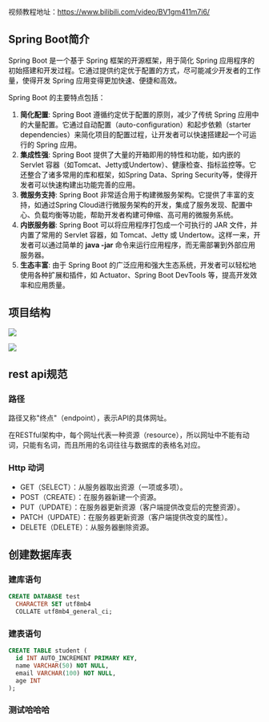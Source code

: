 视频教程地址：https://www.bilibili.com/video/BV1gm411m7i6/

## Spring Boot简介
<font style="color:rgb(13, 13, 13);">Spring Boot 是一个基于 Spring 框架的开源框架，用于简化 Spring 应用程序的初始搭建和开发过程。它通过提供约定优于配置的方式，尽可能减少开发者的工作量，使得开发 Spring 应用变得更加快速、便捷和高效。</font>

<font style="color:rgb(13, 13, 13);"></font>

<font style="color:rgb(13, 13, 13);">Spring Boot 的主要特点包括：</font>

1. **简化配置**<font style="color:rgb(13, 13, 13);">: Spring Boot 遵循约定优于配置的原则，减少了传统 Spring 应用中的大量配置。它通过自动配置（auto-configuration）和起步依赖（starter dependencies）来简化项目的配置过程，让开发者可以快速搭建起一个可运行的 Spring 应用。</font>
2. **集成性强**<font style="color:rgb(13, 13, 13);">: Spring Boot 提供了大量的开箱即用的特性和功能，如内嵌的 Servlet 容器（如Tomcat、Jetty或Undertow）、健康检查、指标监控等。它还整合了诸多常用的库和框架，如Spring Data、Spring Security等，使得开发者可以快速构建出功能完善的应用。</font>
3. **微服务支持**<font style="color:rgb(13, 13, 13);">: Spring Boot 非常适合用于构建微服务架构。它提供了丰富的支持，如通过Spring Cloud进行微服务架构的开发，集成了服务发现、配置中心、负载均衡等功能，帮助开发者构建可伸缩、高可用的微服务系统。</font>
4. **内嵌服务器**<font style="color:rgb(13, 13, 13);">: Spring Boot 可以将应用程序打包成一个可执行的 JAR 文件，并内置了常用的 Servlet 容器，如 Tomcat、Jetty 或 Undertow。这样一来，开发者可以通过简单的 </font>**java -jar**<font style="color:rgb(13, 13, 13);"> 命令来运行应用程序，而无需部署到外部应用服务器。</font>
5. **生态丰富**<font style="color:rgb(13, 13, 13);">: 由于 Spring Boot 的广泛应用和强大生态系统，开发者可以轻松地使用各种扩展和插件，如 Actuator、Spring Boot DevTools 等，提高开发效率和应用质量。</font>



## 项目结构
![](https://cdn.nlark.com/yuque/0/2024/png/26411187/1713671184591-1eaa108f-8494-406e-8d36-cc3f69e033e3.png)



![](https://cdn.nlark.com/yuque/0/2024/png/26411187/1713682478000-c27d690a-0eb1-44b4-8631-d3225c842a6a.png)



## rest api规范
### 路径
路径又称"终点"（endpoint），表示API的具体网址。

在RESTful架构中，每个网址代表一种资源（resource），所以网址中不能有动词，只能有名词，而且所用的名词往往与数据库的表格名对应。



### Http 动词
+ GET（SELECT）：从服务器取出资源（一项或多项）。
+ POST（CREATE）：在服务器新建一个资源。
+ PUT（UPDATE）：在服务器更新资源（客户端提供改变后的完整资源）。
+ PATCH（UPDATE）：在服务器更新资源（客户端提供改变的属性）。
+ DELETE（DELETE）：从服务器删除资源。



## 创建数据库表
### 建库语句
```sql
CREATE DATABASE test
  CHARACTER SET utf8mb4
  COLLATE utf8mb4_general_ci;
```



### 建表语句
```sql
CREATE TABLE student (
  id INT AUTO_INCREMENT PRIMARY KEY,
  name VARCHAR(50) NOT NULL,
  email VARCHAR(100) NOT NULL,
  age INT
);
```



### 测试哈哈哈
